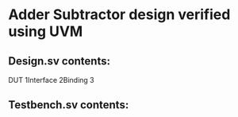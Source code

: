 # Adder Subtractor design verified using UVM
## Design.sv contents: 
DUT 1Interface 2Binding 3
## Testbench.sv contents: 
